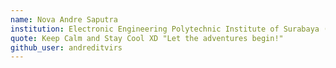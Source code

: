 ```yaml
---
name: Nova Andre Saputra
institution: Electronic Engineering Polytechnic Institute of Surabaya (EEPIS), Indonesia
quote: Keep Calm and Stay Cool XD "Let the adventures begin!"
github_user: andreditvirs
---
```

